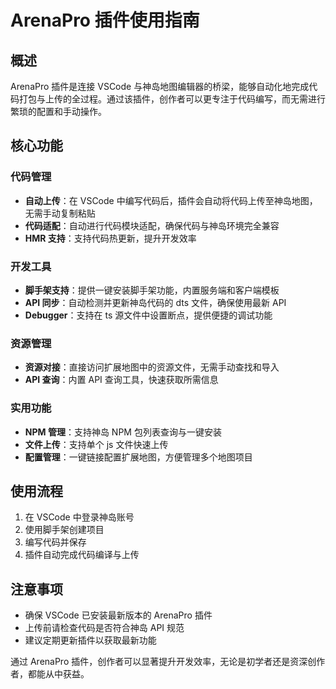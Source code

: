# ArenaPro 插件使用指南

## 概述

ArenaPro 插件是连接 VSCode 与神岛地图编辑器的桥梁，能够自动化地完成代码打包与上传的全过程。通过该插件，创作者可以更专注于代码编写，而无需进行繁琐的配置和手动操作。

## 核心功能

### 代码管理

- **自动上传**：在 VSCode 中编写代码后，插件会自动将代码上传至神岛地图，无需手动复制粘贴
- **代码适配**：自动进行代码模块适配，确保代码与神岛环境完全兼容
- **HMR 支持**：支持代码热更新，提升开发效率

### 开发工具

- **脚手架支持**：提供一键安装脚手架功能，内置服务端和客户端模板
- **API 同步**：自动检测并更新神岛代码的 dts 文件，确保使用最新 API
- **Debugger**：支持在 ts 源文件中设置断点，提供便捷的调试功能

### 资源管理

- **资源对接**：直接访问扩展地图中的资源文件，无需手动查找和导入
- **API 查询**：内置 API 查询工具，快速获取所需信息

### 实用功能

- **NPM 管理**：支持神岛 NPM 包列表查询与一键安装
- **文件上传**：支持单个 js 文件快速上传
- **配置管理**：一键链接配置扩展地图，方便管理多个地图项目

## 使用流程

1. 在 VSCode 中登录神岛账号
2. 使用脚手架创建项目
3. 编写代码并保存
4. 插件自动完成代码编译与上传

## 注意事项

- 确保 VSCode 已安装最新版本的 ArenaPro 插件
- 上传前请检查代码是否符合神岛 API 规范
- 建议定期更新插件以获取最新功能

通过 ArenaPro 插件，创作者可以显著提升开发效率，无论是初学者还是资深创作者，都能从中获益。
